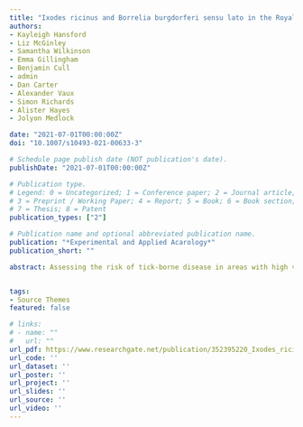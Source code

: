 ```yaml
---
title: "Ixodes ricinus and Borrelia burgdorferi sensu lato in the Royal Parks of London, UK"
authors:
- Kayleigh Hansford
- Liz McGinley
- Samantha Wilkinson
- Emma Gillingham
- Benjamin Cull
- admin
- Dan Carter
- Alexander Vaux
- Simon Richards
- Alister Hayes
- Jolyon Medlock

date: "2021-07-01T00:00:00Z"
doi: "10.1007/s10493-021-00633-3"

# Schedule page publish date (NOT publication's date).
publishDate: "2021-07-01T00:00:00Z"

# Publication type.
# Legend: 0 = Uncategorized; 1 = Conference paper; 2 = Journal article;
# 3 = Preprint / Working Paper; 4 = Report; 5 = Book; 6 = Book section;
# 7 = Thesis; 8 = Patent
publication_types: ["2"]

# Publication name and optional abbreviated publication name.
publication: "*Experimental and Applied Acarology*"
publication_short: ""

abstract: Assessing the risk of tick-borne disease in areas with high visitor numbers is important from a public health perspective. Evidence suggests that tick presence, density, infection prevalence and the density of infected ticks can vary between habitats within urban green space, suggesting that the risk of Lyme borreliosis transmission can also vary. This study assessed nymph density, *Borrelia* prevalence and the density of infected nymphs across a range of habitat types in nine parks in London which receive millions of visitors each year. *Ixodes* *ricinus* were found in only two of the nine locations sampled, and here they were found in all types of habitat surveyed. Established *I.* *ricinus* populations were identified in the two largest parks, both of which had resident free-roaming deer populations. Highest densities of nymphs  and infected nymphs were associated with woodland and under canopy habitats in Richmond Park, but ticks infected with *Borrelia* were found across all habitat types surveyed. Nymphs infected with Borrelia were only reported from Richmond Park, where *Borrelia* *burgdorferi* sensu stricto and *Borrelia* *afzelii* were identified as the dominant genospecies. Areas with short grass appeared to be less suitable for ticks and maintaining short grass in high footfall areas could be a good strategy for reducing the risk of Lyme borreliosis transmission to humans in such settings. In areas where this would create conflict with existing practices which aim to improve and/or meet historic landscape, biodiversity and public access goals, promoting public health awareness of tick-borne disease risks could also be utilised.


tags:
- Source Themes
featured: false

# links:
# - name: ""
#   url: ""
url_pdf: https://www.researchgate.net/publication/352395220_Ixodes_ricinus_and_Borrelia_burgdorferi_sensu_lato_in_the_Royal_Parks_of_London_UK
url_code: ''
url_dataset: ''
url_poster: ''
url_project: ''
url_slides: ''
url_source: ''
url_video: ''
---
```

